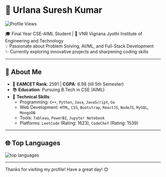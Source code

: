 # 🌟 Urlana Suresh Kumar  
![Profile Views](https://komarev.com/ghpvc/?username=usk2003)  

🎓 Final Year CSE-AIML Student | 📍 VNR Vignana Jyothi Institute of Engineering and Technology  
💡 Passionate about Problem Solving, AI/ML, and Full-Stack Development  
✨ Currently exploring innovative projects and sharpening coding skills  

---

## 🚀 About Me  

- 🎯 **EAMCET Rank**: 2591 | **CGPA**: 8.98 (till 5th Semester)  
- 📚 **Education**: Pursuing B.Tech in CSE (AIML)  
- 💼 **Technical Skills**:  
  - Programming: `C++`, `Python`, `Java`, `JavaScript`, `Go`  
  - Web Development: `HTML`, `CSS`, `Bootstrap`, `ReactJS`, `NodeJS`, `MySQL`, `MongoDB`  
  - Tools: `Tableau`, `PowerBI`, `Jupyter Notebook`  
  - Platforms: `LeetCode` (Rating: 1623), `CodeChef` (Rating: 1539)  

---
<!---
## 📊 Stats  

### 🔥 Streak Stats  
![streak stats](https://streak-stats.demolab.com/?user=usk2003&count_private=true&theme=react&border_radius=10)  

### 💻 GitHub Stats  
![readme stats](https://github-readme-stats.vercel.app/api?username=usk2003&show_icons=true&theme=react&rank_icon=github&border_radius=10)  

--->

## 🌐 Top Languages  
![top languages](https://github-readme-stats.vercel.app/api/top-langs/?username=usk2003&hide=HTML&langs_count=8&layout=compact&theme=react&border_radius=10&size_weight=0.5&count_weight=0.5&exclude_repo=github-readme-stats)  

---

Thanks for visiting my profile! Have a great day! 😊

